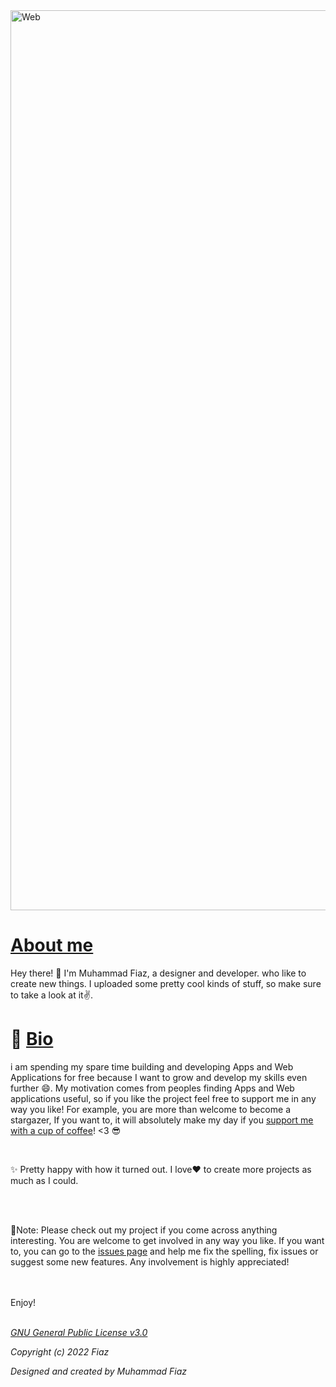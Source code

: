 <img width="1440" alt="Web" src="https://i.pinimg.com/originals/bf/82/f6/bf82f6956a32819af48c2572243e8286.jpg">



# [About me](https://github.com/muhammad-fiaz/muhammad-fiaz)
Hey there! 👋 I'm Muhammad Fiaz, a designer and developer. who like to create new things. I uploaded some pretty cool kinds of stuff, so make sure to take a look at it✌️.


# 🔗 [Bio](https://github.com/muhammad-fiaz/muhammad-fiaz)

i am spending my spare time building and developing Apps and Web Applications for free because I want to grow and develop my skills even further 😄. My motivation comes from peoples finding Apps and  Web applications useful, so if you like the project feel free to support me in any way you like! For example, you are more than welcome to become a stargazer, If you want to, it will absolutely make my day if you [support me with a cup of coffee](https://www.patreon.com/fiaz)! <3 😎

<br>

✨ Pretty happy with how it turned out. I love❤️ to create more projects as much as I could.

<br>

<br>

🔴Note: Please check out my project if you come across anything interesting. You are welcome to get involved in any way you like. If you want to, you can go to the [issues page](https://github.com/muhammad-fiaz?tab=repositories) and help me fix the spelling, fix issues or suggest some new features. Any involvement is highly appreciated!

<br>
<br>
Enjoy! 

<br>
<br>

[*GNU General Public License v3.0*](https://github.com/muhammad-fiaz/muhammad-fiaz/blob/main/LICENSE)

*Copyright (c) 2022 Fiaz*

*Designed and created by Muhammad Fiaz*
